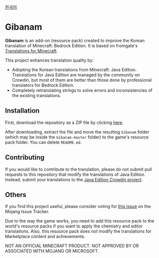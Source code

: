 [한국어](README.md)

# Gibanam


**Gibanam** is an add-on (resource pack) created to improve the Korean translation of Minecraft: Bedrock Edition. It is based on fromgate's [Translations for Minecraft](https://github.com/fromgate/TranslationsForMinecraft).

This project enhances translation quality by:

- Adopting the Korean translations from Minecraft: Java Edition. Translations for Java Edition are managed by the community on Crowdin, but most of them are better than those done by professional translators for Bedrock Edition.
- Completely retranslating strings to solve errors and inconsistencies of the existing translations.


## Installation
First, download the repository as a ZIP file by clicking [here](https://github.com/Johnmacrocraft/Gibanam/archive/refs/heads/master.zip).

After downloading, extract the file and move the resulting `Gibanam` folder (which may be inside the `Gibanam-master` folder) to the game's resource pack folder. You can delete `README.md`.


## Contributing
If you would like to contribute to the translation, please do not submit pull requests to this repository that modify the translations of Java Edition. Instead, submit your translations to the [Java Edition Crowdin project](https://crowdin.com/project/minecraft).


## Others
If you find this project useful, please consider voting for [this issue](https://bugs.mojang.com/browse/MCPE/issues/MCPE-176901) on the Mojang Issue Tracker.

Due to the way the game works, you need to add this resource pack to the world's resource packs if you want to apply the chemistry and editor translations. Also, this resource pack does not modify the translations for Marketplace content and achievements.

NOT AN OFFICIAL MINECRAFT PRODUCT. NOT APPROVED BY OR ASSOCIATED WITH MOJANG OR MICROSOFT.
